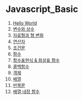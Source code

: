# Javascript_Basic

1. [Hello World]()
2. [변수와 상수]()
3. [자료형과 형 변화]()
4. [연산자]()
5. [조건문]()
6. [함수]()
7. [함수표현식 & 화살표 함수]()
8. [콜백함수]()
9. [객체]()
10. [배열]()
11. [반복문]()
12. [배열 내장 함수]()
